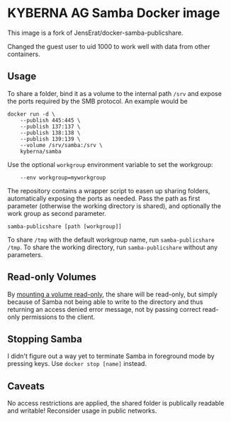 # KYBERNA AG Samba Docker image

This image is a fork of JensErat/docker-samba-publicshare.

Changed the guest user to uid 1000 to work well with data from other containers.

## Usage

To share a folder, bind it as a volume to the internal path `/srv` and expose the ports required by the SMB protocol. An example would be

	docker run -d \
		--publish 445:445 \
		--publish 137:137 \
		--publish 138:138 \
		--publish 139:139 \
		--volume /srv/samba:/srv \
		kyberna/samba

Use the optional `workgroup` environment variable to set the workgroup:

		--env workgroup=myworkgroup

The repository contains a wrapper script to easen up sharing folders, automatically exposing the ports as needed. Pass the path as first parameter (otherwise the working directory is shared), and optionally the work group as second parameter.

	samba-publicshare [path [workgroup]]

To share `/tmp` with the default workgroup name, run `samba-publicshare /tmp`. To share the working directory, run `samba-publicshare` without any parameters.

## Read-only Volumes

By [mounting a volume read-only](https://docs.docker.com/userguide/dockervolumes/#mount-a-host-directory-as-a-data-volume), the share will be read-only, but simply because of Samba not being able to write to the directory and thus returning an access denied error message, not by passing correct read-only permissions to the client.

## Stopping Samba

I didn't figure out a way yet to terminate Samba in foreground mode by pressing keys. Use `docker stop [name]` instead.

## Caveats

No access restrictions are applied, the shared folder is publically readable and writable! Reconsider usage in public networks.
